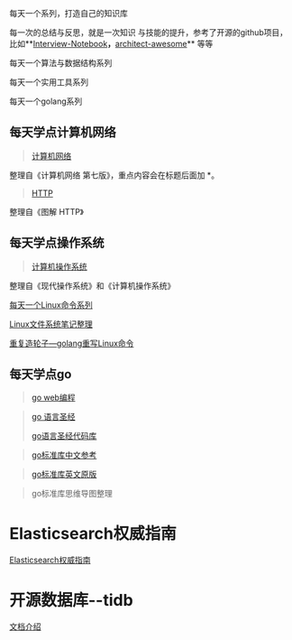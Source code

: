  每天一个系列，打造自己的知识库

每一次的总结与反思，就是一次知识 与技能的提升，参考了开源的github项目，比如**[Interview-Notebook](https://github.com/CyC2018/Interview-Notebook)**，**[architect-awesome](https://github.com/xingshaocheng/architect-awesome)** 等等

每天一个算法与数据结构系列

每天一个实用工具系列

每天一个golang系列

## 每天学点计算机网络 

> [计算机网络](https://github.com/CyC2018/InnterviewNotes/blob/master/notes/计算机网络.md)

整理自《计算机网络 第七版》，重点内容会在标题后面加 \*。

> [HTTP](https://github.com/CyC2018/InnterviewNotes/blob/master/notes/HTTP.md)

整理自《图解 HTTP》

## 每天学点操作系统 

> [计算机操作系统](https://github.com/CyC2018/InnterviewNotes/blob/master/notes/计算机操作系统.md)

整理自《现代操作系统》和《计算机操作系统》

[每天一个Linux命令系列](https://github.com/junzhaoATtju/notes/blob/master/%E6%AF%8F%E5%A4%A9%E4%B8%80%E4%B8%AALinux%E5%91%BD%E4%BB%A4%E7%B3%BB%E5%88%97.md)

[Linux文件系统笔记整理](https://github.com/junzhaoATtju/notes/blob/master/linux%E6%95%B4%E7%90%86/Linux%E6%96%87%E4%BB%B6%E7%B3%BB%E7%BB%9F.md)

[重复造轮子—golang重写Linux命令](https://github.com/junzhaoATtju/ls-go)

## 每天学点go

> [go web编程](https://github.com/astaxie/build-web-application-with-golang/blob/master/zh/preface.md)

> [go 语言圣经](https://books.studygolang.com/gopl-zh/)
>
> [go语言圣经代码库](https://github.com/adonovan/gopl.io/)

> [go标准库中文参考](https://wizardforcel.gitbooks.io/golang-stdlib-ref/content/45.html)

> [go标准库英文原版](https://golang.org/pkg/net/url/)

> go标准库思维导图整理

# Elasticsearch权威指南

[Elasticsearch权威指南](https://es.xiaoleilu.com/010_Intro/25_Tutorial_Indexing.html)



# 开源数据库--tidb

[文档介绍](https://github.com/pingcap/docs-cn)